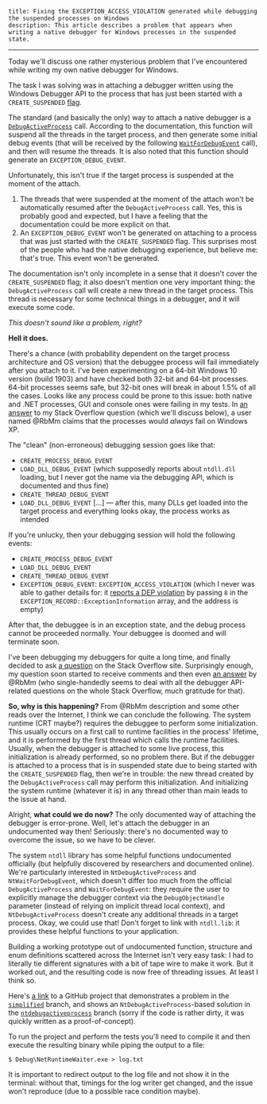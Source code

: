     title: Fixing the EXCEPTION_ACCESS_VIOLATION generated while debugging the suspended processes on Windows
    description: This article describes a problem that appears when writing a native debugger for Windows processes in the suspended state.
---

Today we'll discuss one rather mysterious problem that I've encountered while
writing my own native debugger for Windows.

The task I was solving was in attaching a debugger written using the Windows
Debugger API to the process that has just been started with a `CREATE_SUSPENDED`
 [flag][docs.process-creation-flags].
 
 The standard (and basically the only) way to attach a native debugger is a
 [`DebugActiveProcess`][docs.debugactiveprocess] call. According to the
 documentation, this function will suspend all the threads in the target
 process, and then generate some initial debug events (that will be received by
 the following [`WaitForDebugEvent`][docs.waitfordebugevent] call), and then
 will resume the threads. It is also noted that this function should generate an
`EXCEPTION_DEBUG_EVENT`.

Unfortunately, this isn't true if the target process is suspended at the moment
of the attach.

1. The threads that were suspended at the moment of the attach won't be
   automatically resumed after the `DebugActiveProcess` call. Yes, this is
   probably good and expected, but I have a feeling that the documentation could
   be more explicit on that. 
2. An `EXCEPTION_DEBUG_EVENT` won't be generated on attaching to a process that
   was just started with the `CREATE_SUSPENDED` flag. This surprises most of the
   people who had the native debugging experience, but believe me: that's true.
   This event won't be generated.
   
The documentation isn't only incomplete in a sense that it doesn't cover the
`CREATE_SUSPENDED` flag; it also doesn't mention one very important thing: the
`DebugActiveProcess` call will create a new thread in the target process. This
thread is necessary for some technical things in a debugger, and it will execute
some code.

_This doesn't sound like a problem, right?_

**Hell it does.**

There's a chance (with probability dependent on the target process architecture
and OS version) that the debuggee process will fail immediately after you attach
to it. I've been experimenting on a 64-bit Windows 10 version (build 1903) and
have checked both 32-bit and 64-bit processes. 64-bit processes seems safe, but
32-bit ones will break in about 1.5% of all the cases. Looks like any process
could be prone to this issue: both native and .NET processes, GUI and console
ones were failing in my tests. In [an answer][so.answer] to my Stack Overflow
question (which we'll discuss below), a user named @RbMm claims that the
processes would _always_ fail on Windows XP.
   
The "clean" (non-erroneous) debugging session goes like that:

- `CREATE_PROCESS_DEBUG_EVENT`
- `LOAD_DLL_DEBUG_EVENT` (which supposedly reports about `ntdll.dll` loading,
  but I never got the name via the debugging API, which is documented and thus
  fine)
- `CREATE_THREAD_DEBUG_EVENT`
- `LOAD_DLL_DEBUG_EVENT` […] — after this, many DLLs get loaded into the target
   process and everything looks okay, the process works as intended

If you're unlucky, then your debugging session will hold the following events:

- `CREATE_PROCESS_DEBUG_EVENT`
- `LOAD_DLL_DEBUG_EVENT`
- `CREATE_THREAD_DEBUG_EVENT`
- `EXCEPTION_DEBUG_EVENT`: `EXCEPTION_ACCESS_VIOLATION` (which I never was able 
  to gather details for: it [reports a DEP violation][docs.exception-record] by
  passing `8` in the `EXCEPTION_RECORD::ExceptionInformation` array, and the
  address is empty)
  
After that, the debuggee is in an exception state, and the debug process cannot
be proceeded normally. Your debuggee is doomed and will terminate soon.

I've been debugging my debuggers for quite a long time, and finally decided to
ask [a question][so.question] on the Stack Overflow site. Surprisingly enough,
my question soon started to receive comments and then even [an
answer][so.answer] by @RbMm (who single-handedly seems to deal with all the
debugger API-related questions on the whole Stack Overflow, much gratitude for
that).

**So, why is this happening?** From @RbMm description and some other reads over
the Internet, I think we can conclude the following. The system runtime (CRT
maybe?) requires the debuggee to perform some initialization. This usually
occurs on a first call to runtime facilities in the process' lifetime, and it is
performed by the first thread which calls the runtime facilities. Usually, when
the debugger is attached to some live process, this initialization is already
performed, so no problem there. But if the debugger is attached to a process
that is in suspended state due to being started with the `CREATE_SUSPENDED`
flag, then we're in trouble: the new thread created by the `DebugActiveProcess`
call may perform this initialization. And initializing the system runtime
(whatever it is) in any thread other than main leads to the issue at hand. 

Alright, **what could we do now?** The only documented way of attaching the
debugger is error-prone. Well, let's attach the debugger in an undocumented way
then! Seriously: there's no documented way to overcome the issue, so we have to
be clever.

The system `ntdll` library has some helpful functions undocumented officially
(but helpfully discovered by researchers and documented online). We're
particularly interested in `NtDebugActiveProcess` and `NtWaitForDebugEvent`,
which doesn't differ too much from the official `DebugActiveProcess` and
`WaitForDebugEvent`: they require the user to explicitly manage the debugger
context via the `DebugObjectHandle` parameter (instead of relying on implicit
thread local context), and `NtDebugActiveProcess` doesn't create any additional
threads in a target process. Okay, we could use that! Don't forget to link with
`ntdll.lib`: it provides these helpful functions to your application. 

Building a working prototype out of undocumented function, structure and enum
definitions scattered across the Internet isn't very easy task: I had to
literally tie different signatures with a bit of tape wire to make it work. But
it worked out, and the resulting code is now free of threading issues. At least
I think so.

Here's [a link][github] to a GitHub project that demonstrates a problem in the
[`simplified`][github.simplified] branch, and shows an
`NtDebugActiveProcess`-based solution in the
[`ntdebugactiveprocess`][github.ntdebugactiveprocess] branch (sorry if the code
is rather dirty, it was quickly written as a proof-of-concept).

To run the project and perform the tests you'll need to compile it and then
execute the resulting binary while piping the output to a file:

```console
$ Debug\NetRuntimeWaiter.exe > log.txt
```

It is important to redirect output to the log file and not show it in the
terminal: without that, timings for the log writer get changed, and the issue
won't reproduce (due to a possible race condition maybe).

[docs.debugactiveprocess]: https://docs.microsoft.com/en-us/windows/win32/api/debugapi/nf-debugapi-debugactiveprocess
[docs.exception-record]: https://docs.microsoft.com/en-us/windows/win32/api/winnt/ns-winnt-exception_record
[docs.process-creation-flags]: https://docs.microsoft.com/en-us/windows/win32/procthread/process-creation-flags
[docs.waitfordebugevent]: https://docs.microsoft.com/en-us/windows/win32/api/debugapi/nf-debugapi-waitfordebugevent
[github]: https://github.com/ForNeVeR/WindowsDebuggerIssue/
[github.ntdebugactiveprocess]: https://github.com/ForNeVeR/WindowsDebuggerIssue/tree/ntdebugactiveprocess
[github.simplified]: https://github.com/ForNeVeR/WindowsDebuggerIssue/tree/simplified
[so.answer]: https://stackoverflow.com/a/57935708/2684760
[so.question]: https://stackoverflow.com/q/57933993/2684760
